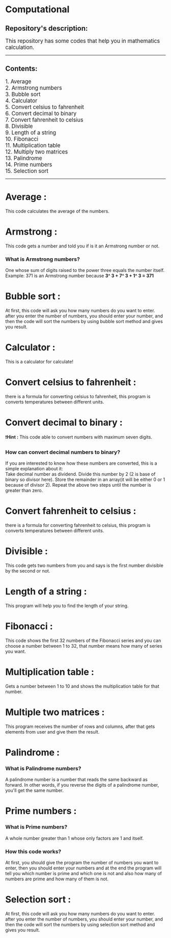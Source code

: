 # Computational

## Repository's description:
<big>This repository has some codes that help you in mathematics calculation.</big>
<hr>

## Contents:
<big>
1. Average <br>
2. Armstrong numbers <br>
3. Bubble sort <br>
4. Calculator <br>
5. Convert celsius to fahrenheit <br>
6. Convert decimal to binary <br>
7. Convert fahrenheit to celsius <br>
8. Divisible <br>
9. Length of a string <br>
10. Fibonacci <br>
11. Multiplication table <br>
12. Multiply two matrices <br>
13. Palindrome <br>
14. Prime numbers <br>
15. Selection sort <br>
</big>
<hr>


# Average :
This code calculates the average of the numbers.

# Armstrong :
This code gets a number and told you if is it an Armstrong number or not.
### What is Armstrong numbers?
One whose sum of digits raised to the power three equals the number itself. <br>
Example: 371 is an Armstrong number because **3^ 3 + 7^ 3 + 1^ 3 = 371**


# Bubble sort :
At first, this code will ask you how many numbers do you want to enter. after you enter the number of numbers, you should enter your number, and then the code will sort the numbers by using bubble sort method and gives you result.


# Calculator :
This is a calculator for calculate!

# Convert celsius to fahrenheit :
there is a formula for converting celsius to fahrenheit, this program is converts temperatures between different units.

# Convert decimal to binary :
❗️**Hint :** This code able to convert numbers with maximum seven digits.
### How can convert decimal numbers to binary?
If you are interested to know how these numbers are converted, this is a simple explanation about it: <br>
Take decimal number as dividend. Divide this number by 2 (2 is base of binary so divisor here). Store the remainder in an array(it will be either 0 or 1 because of divisor 2). Repeat the above two steps until the number is greater than zero.
 

# Convert fahrenheit to celsius :
there is a formula for converting fahrenheit to celsius, this program is converts temperatures between different units.


# Divisible :
This code gets two numbers from you and says is the first number divisible by the second or not.

# Length of a string :
This program will help you to find the length of your string.


# Fibonacci :
This code shows the first 32 numbers of the Fibonacci series and you can choose a number between 1 to 32, that number means how many of series you want.


# Multiplication table :
Gets a number between 1 to 10 and shows the multiplication table for that number.

# Multiple two matrices :
This program receives the number of rows and columns, after that gets elements from user and give them the result.


# Palindrome :

### What is Palindrome numbers?
A palindrome number is a number that reads the same backward as forward. In other words, if you reverse the digits of a palindrome number, you'll get the same number.


# Prime numbers :

### What is Prime numbers?
A whole number greater than 1 whose only factors are 1 and itself.

### How this code works?
At first, you should give the program the number of numbers you want to enter, then you should enter your numbers and
at the end the program will tell you which number is prime and which one is not and also how many of numbers are prime and how many of them is not.


# Selection sort :
At first, this code will ask you how many numbers do you want to enter. after you enter the number of numbers, you should enter your number, and then the code will sort the numbers by using selection sort method and gives you result.

